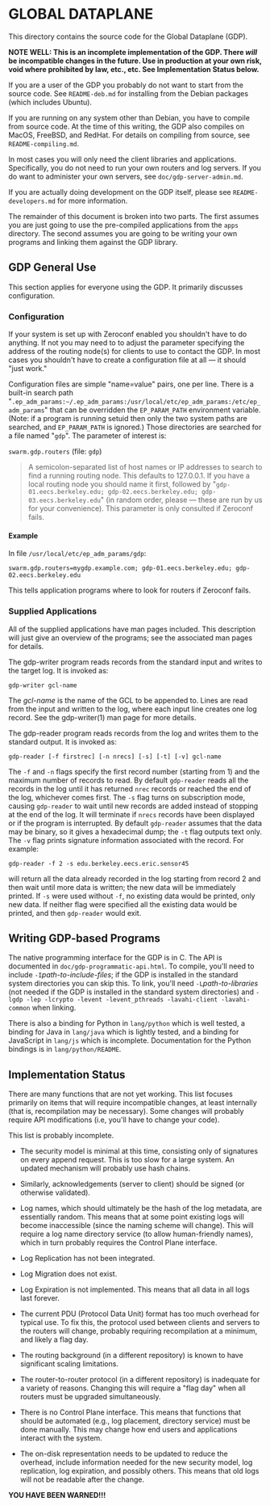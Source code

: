<!-- Use "pandoc -sS -o README.html README.md" to process this to HTML -->

GLOBAL DATAPLANE
================

This directory contains the source code for the Global Dataplane (GDP).

**NOTE WELL: This is an incomplete implementation of the GDP.  There
*will* be incompatible changes in the future.  Use in production at
your own risk, void where prohibited by law, etc., etc.  See
Implementation Status below.**

If you are a user of the GDP you probably do not want to start from
the source code.  See `README-deb.md` for installing from the Debian
packages (which includes Ubuntu).

If you are running on any system other than Debian, you have to
compile from source code.  At the time of this writing, the GDP
also compiles on MacOS, FreeBSD, and RedHat.  For details on
compiling from source, see `README-compiling.md`.

In most cases you will only need the client libraries and
applications.  Specifically, you do not need to run your own
routers and log servers.  If you do want to administer your own
servers, see `doc/gdp-server-admin.md`.

If you are actually doing development on the GDP itself, please
see `README-developers.md` for more information.

The remainder of this document is broken into two parts.  The first
assumes you are just going to use the pre-compiled applications from
the `apps` directory.  The second assumes you are going to be
writing your own programs and linking them against the GDP library.

GDP General Use
---------------

This section applies for everyone using the GDP.  It primarily
discusses configuration.

### Configuration

If your system is set up with Zeroconf enabled you shouldn't have
to do anything.  If not you may need to to adjust the parameter
specifying the address of the routing node(s) for clients to use
to contact the GDP.  In most cases you shouldn't have to create a
configuration file at all &mdash; it should "just work."

Configuration files are simple "name=value" pairs, one per line.
There is a built-in search path
"`.ep_adm_params:~/.ep_adm_params:/usr/local/etc/ep_adm_params:/etc/ep_adm_params`"
that can be overridden the `EP_PARAM_PATH` environment variable.
(Note: if a program is running setuid then only the two
system paths are searched, and `EP_PARAM_PATH` is ignored.)
Those directories are searched for a file named "`gdp`".  The
parameter of interest is:

`swarm.gdp.routers`         (file: `gdp`)

> A semicolon-separated list of host names or IP
addresses to search to find a running routing node.
This defaults to 127.0.0.1.  If you have a local
routing node you should name it first, followed by
"`gdp-01.eecs.berkeley.edu; gdp-02.eecs.berkeley.edu; gdp-03.eecs.berkeley.edu`"
(in random order, please &mdash; these are run by us for your
convenience).  This parameter is only consulted if
Zeroconf fails.

#### Example

In file `/usr/local/etc/ep_adm_params/gdp`:

	swarm.gdp.routers=mygdp.example.com; gdp-01.eecs.berkeley.edu; gdp-02.eecs.berkeley.edu

This tells application programs
where to look for routers if Zeroconf fails.

### Supplied Applications

All of the supplied applications have man pages included.  This
description will just give an overview of the programs; see the
associated man pages for details.

The gdp-writer program reads records from the standard input
and writes to the target log.  It is invoked as:

	gdp-writer gcl-name

The _gcl-name_ is the name of the GCL to be appended to.  Lines are
read from the input and written to the log, where each input
line creates one log record.  See the gdp-writer(1) man page
for more details.

The gdp-reader program reads records from the log and writes
them to the standard output.  It is invoked as:

	gdp-reader [-f firstrec] [-n nrecs] [-s] [-t] [-v] gcl-name

The `-f` and `-n` flags specify the first record number (starting
from 1) and the maximum number of records to read.  By default
`gdp-reader` reads all the records in the log until it has returned
`nrec` records or reached the end of the log, whichever comes first.
The `-s` flag turns on subscription mode, causing `gdp-reader` to
wait until new records are added instead of stopping at the end of
the log.  It will terminate if `nrecs` records have been displayed
or if the program is interrupted.  By default `gdp-reader` assumes
that the data may be binary, so it gives a hexadecimal dump; the
`-t` flag outputs text only.  The `-v` flag prints signature
information associated with the record.  For example:

	gdp-reader -f 2 -s edu.berkeley.eecs.eric.sensor45

will return all the data already recorded in the log starting
from record 2 and then wait until more data is written; the new
data will be immediately printed.  If `-s` were used without `-f`,
no existing data would be printed, only new data.  If neither
flag were specified all the existing data would be printed, and
then `gdp-reader` would exit.

Writing GDP-based Programs
--------------------------

The native programming interface for the GDP is in C.  The API is
documented in `doc/gdp-programmatic-api.html`.  To compile,
you'll need to include `-I`_path-to-include-files_; if the GDP
is installed in the standard system directories you can skip this.
To link, you'll need `-L`_path-to-libraries_ (not needed if the
GDP is installed in the standard system directories) and
`-lgdp -lep -lcrypto -levent -levent_pthreads -lavahi-client -lavahi-common`
when linking.

There is also a binding for Python in `lang/python` which is well
tested, a binding for Java in `lang/java` which is lightly tested,
and a binding for JavaScript in `lang/js` which is incomplete.
Documentation for the Python bindings is in `lang/python/README`.

Implementation Status
---------------------

There are many functions that are not yet working.  This list
focuses primarily on items that will require incompatible changes,
at least internally (that is, recompilation may be necessary).
Some changes will probably require API modifications (i.e, you'll
have to change your code).

This list is probably incomplete.

* The security model is minimal at this time, consisting only of
signatures on every append request.  This is too slow for a large
system.  An updated mechanism will probably use hash chains.

* Similarly, acknowledgements (server to client) should be signed
(or otherwise validated).

* Log names, which should ultimately be the hash of the log
metadata, are essentially random.  This means that at some point
existing logs will become inaccessible (since the naming scheme
will change).  This will require a log name directory service
(to allow human-friendly names), which in turn probably requires
the Control Plane interface.

* Log Replication has not been integrated.

* Log Migration does not exist.

* Log Expiration is not implemented.  This means that all data in
all logs last forever.

* The current PDU (Protocol Data Unit) format has too much overhead
for typical use.  To fix this, the protocol used between clients and
servers to the routers will change, probably requiring recompilation
at a minimum, and likely a flag day.

* The routing background (in a different repository) is known to
have significant scaling limitations.

* The router-to-router protocol (in a different repository) is
inadequate for a variety of reasons.  Changing this will require
a "flag day" when all routers must be upgraded simultaneously.

* There is no Control Plane interface.  This means that functions
that should be automated (e.g., log placement, directory service)
must be done manually.  This may change how end users and
applications interact with the system.

* The on-disk representation needs to be updated to reduce the
overhead, include information needed for the new security model,
log replication, log expiration, and possibly others.  This means
that old logs will not be readable after the change.

**YOU HAVE BEEN WARNED!!!**



<!-- vim: set ai sw=4 sts=4 ts=4 : -->
